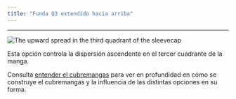 ```yaml
---
title: "Funda Q3 extendido hacia arriba"
---
```


***

![The upward spread in the third quadrant of the sleevecap](./sleevecapq3spread1.svg)

Esta opción controla la dispersión ascendente en el tercer cuadrante de la manga.

<Tip>

Consulta [entender el cubremangas](/docs/designs/brian/options#understanding-the-sleevecap) para ver en profundidad en
cómo se construye el cubremangas y la influencia de las distintas opciones en su forma.

</Tip>




